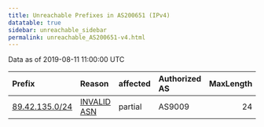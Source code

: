 ```yaml
---
title: Unreachable Prefixes in AS200651 (IPv4)
datatable: true
sidebar: unreachable_sidebar
permalink: unreachable_AS200651-v4.html
---
```


Data as of 2019-08-11 11:00:00 UTC


<div class="datatable-begin"></div>

| Prefix                                                 | Reason                                                                                                 | affected   | Authorized AS   |   MaxLength | Anchor                                         |   unreachable /24s |
|:-------------------------------------------------------|:-------------------------------------------------------------------------------------------------------|:-----------|:----------------|------------:|:-----------------------------------------------|-------------------:|
| [89.42.135.0/24](https://stat.ripe.net/89.42.135.0/24) | [INVALID ASN](https://rpki-validator.ripe.net/announcement-preview?asn=AS200651&prefix=89.42.135.0/24) | partial    | AS9009          |          24 | [RIPE](unreachable_RIPE_NCC_RPKI_Root-v4.html) |                  1 |

<div class="datatable-end"></div>